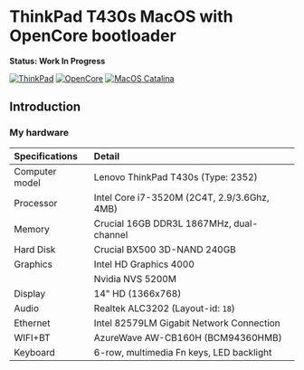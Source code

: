 # ThinkPad T430s MacOS with OpenCore bootloader

**Status: Work In Progress**

[![ThinkPad](https://img.shields.io/badge/ThinkPad-T430s-blue.svg)](https://psref.lenovo.com/syspool/Sys/PDF/withdrawnbook/ThinkPad_T430s.pdf) [![OpenCore](https://img.shields.io/badge/OpenCore-0.6.1-blue.svg)](https://github.com/acidanthera/OpenCorePkg/releases/latest) [![MacOS Catalina](https://img.shields.io/badge/macOS-10.15.6-brightgreen.svg)](https://www.apple.com/macos/catalina/)

## Introduction

### My hardware

| Specifications      | Detail                                      |
| :------------------ | :------------------------------------------ |
| Computer model      | Lenovo ThinkPad T430s (Type: 2352)          |
| Processor           | Intel Core i7-3520M (2C4T, 2.9/3.6Ghz, 4MB) |
| Memory              | Crucial 16GB DDR3L 1867MHz, dual-channel    |
| Hard Disk           | Crucial BX500 3D-NAND 240GB                 |
| Graphics            | Intel HD Graphics 4000                      |
|                     | Nvidia NVS 5200M                            |
| Display             | 14" HD (1366x768)                           |
| Audio               | Realtek ALC3202 (Layout-id: `18`)           |
| Ethernet            | Intel 82579LM Gigabit Network Connection    |
| WIFI+BT             | AzureWave AW-CB160H (BCM94360HMB)           |
| Keyboard            | 6-row, multimedia Fn keys, LED backlight    |